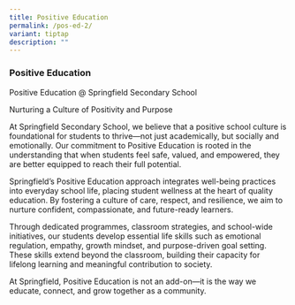 ```yaml
---
title: Positive Education
permalink: /pos-ed-2/
variant: tiptap
description: ""
---
```

<h3><strong>Positive Education</strong></h3>
<p></p>
<p></p>
<p>Positive Education @ Springfield Secondary School</p>
<p>Nurturing a Culture of Positivity and Purpose</p>
<p>At Springfield Secondary School, we believe that a positive school culture
is foundational for students to thrive—not just academically, but socially
and emotionally. Our commitment to Positive Education is rooted in the
understanding that when students feel safe, valued, and empowered, they
are better equipped to reach their full potential.</p>
<p>Springfield’s Positive Education approach integrates well-being practices
into everyday school life, placing student wellness at the heart of quality
education. By fostering a culture of care, respect, and resilience, we
aim to nurture confident, compassionate, and future-ready learners.</p>
<p>Through dedicated programmes, classroom strategies, and school-wide initiatives,
our students develop essential life skills such as emotional regulation,
empathy, growth mindset, and purpose-driven goal setting. These skills
extend beyond the classroom, building their capacity for lifelong learning
and meaningful contribution to society.</p>
<p>At Springfield, Positive Education is not an add-on—it is the way we educate,
connect, and grow together as a community.</p>